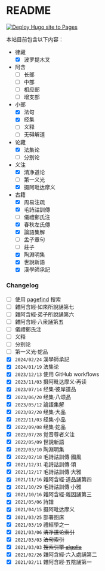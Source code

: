 # README

[![Deploy Hugo site to Pages](https://github.com/jhintr/jhintr.github.io/actions/workflows/hugo.yml/badge.svg)](https://github.com/jhintr/jhintr.github.io/actions/workflows/hugo.yml)

本站目前包含以下内容：

- 律藏
  - [x] 波罗提木叉
- 阿含
  - [ ] 长部
  - [ ] 中部
  - [ ] 相应部
  - [ ] 增支部
- 小部
  - [x] 法句
  - [x] 经集
  - [ ] 义释
  - [ ] 无碍解道
- 论藏
  - [x] 法集论
  - [ ] 分别论
- 义注
  - [x] 清净道论
  - [ ] 第一义光
  - [x] 摄阿毗达摩义
- 古籍
  - [x] 周易注疏
  - [x] 毛詩詁訓傳
  - [ ] 儀禮鄭氏注
  - [x] 春秋左氏傳
  - [x] 論語集解
  - [ ] 孟子章句
  - [ ] 莊子
  - [x] 陶淵明集
  - [x] 世說新語
  - [x] 漢學師承記

### Changelog

- [ ] 使用 [pagefind](https://pagefind.app) 搜索
- [ ] 雜阿含經·如來所說誦第七
- [ ] 雜阿含經·弟子所說誦第六
- [ ] 雜阿含經·八衆誦第五
- [ ] 儀禮鄭氏注
- [ ] 义释
- [ ] 分别论
- [ ] 第一义光·蛇品
- [x] `2024/02/24` 漢學師承記
- [x] `2024/01/19` 法集论
- [x] `2023/12/13` 使用 GitHub workflows
- [x] `2023/11/03` 摄阿毗达摩义·再读
- [x] `2023/07/14` 经集·彼岸道品
- [x] `2023/06/20` 经集·八颂品
- [x] `2023/05/12` 論語集解
- [x] `2023/02/20` 经集·大品
- [x] `2022/11/03` 经集·小品
- [x] `2022/09/08` 经集·蛇品
- [x] `2022/07/28` 觉音尊者义注
- [x] `2022/05/09` 世說新語
- [x] `2022/03/10` 陶淵明集
- [x] `2022/02/18` 毛詩詁訓傳·國風
- [x] `2021/12/31` 毛詩詁訓傳·頌
- [x] `2021/12/17` 毛詩詁訓傳·大雅
- [x] `2021/11/16` 雜阿含經·道品誦第四
- [x] `2021/10/29` 毛詩詁訓傳·小雅
- [x] `2021/10/16` 雜阿含經·雜因誦第三
- [x] `2021/05/06` 詩譜
- [x] `2021/04/15` 摄阿毗达摩义
- [x] `2021/03/25` 部署图床
- [x] `2021/03/19` 禮經學之一
- [x] `2021/03/06` ~~清净道论索引~~
- [x] `2021/03/03` ~~法句索引~~
- [x] `2021/03/03` ~~搜索引擎 [algolia](https://www.algolia.com/doc/)~~
- [x] `2021/02/26` 雜阿含經·六入處誦第二
- [x] `2021/02/11` 雜阿含經·五陰誦第一